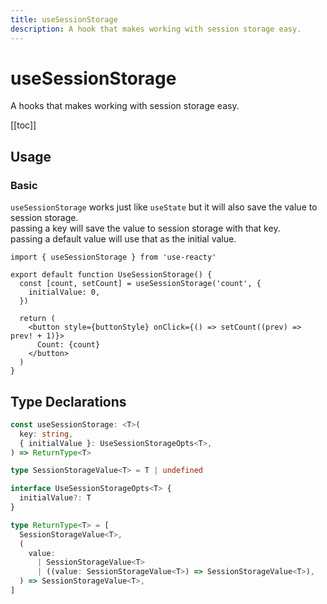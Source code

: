 ```yaml
---
title: useSessionStorage
description: A hook that makes working with session storage easy.
---
```


# useSessionStorage

A hooks that makes working with session storage easy.

[[toc]]

## Usage

### Basic

`useSessionStorage` works just like `useState` but it will also save the value to session storage.
<br />
passing a key will save the value to session storage with that key.
<br />
passing a default value will use that as the initial value.

```tsx{1,4,5,6}
import { useSessionStorage } from 'use-reacty'

export default function UseSessionStorage() {
  const [count, setCount] = useSessionStorage('count', {
    initialValue: 0,
  })

  return (
    <button style={buttonStyle} onClick={() => setCount((prev) => prev! + 1)}>
      Count: {count}
    </button>
  )
}
```

<div>
    <div ref="demo"></div>
</div>

## Type Declarations

```ts
const useSessionStorage: <T>(
  key: string,
  { initialValue }: UseSessionStorageOpts<T>,
) => ReturnType<T>

type SessionStorageValue<T> = T | undefined

interface UseSessionStorageOpts<T> {
  initialValue?: T
}

type ReturnType<T> = [
  SessionStorageValue<T>,
  (
    value:
      | SessionStorageValue<T>
      | ((value: SessionStorageValue<T>) => SessionStorageValue<T>),
  ) => SessionStorageValue<T>,
]
```

<script setup>
import { createElement } from 'react'
import { createRoot } from 'react-dom/client'
import { ref, onMounted } from 'vue'
import UseSessionStorage from './use-session-storage.tsx'

const demo = ref()

onMounted(() => {
  const root = createRoot(demo.value)
  root.render(createElement(UseSessionStorage, {}, null))
})
</script>
